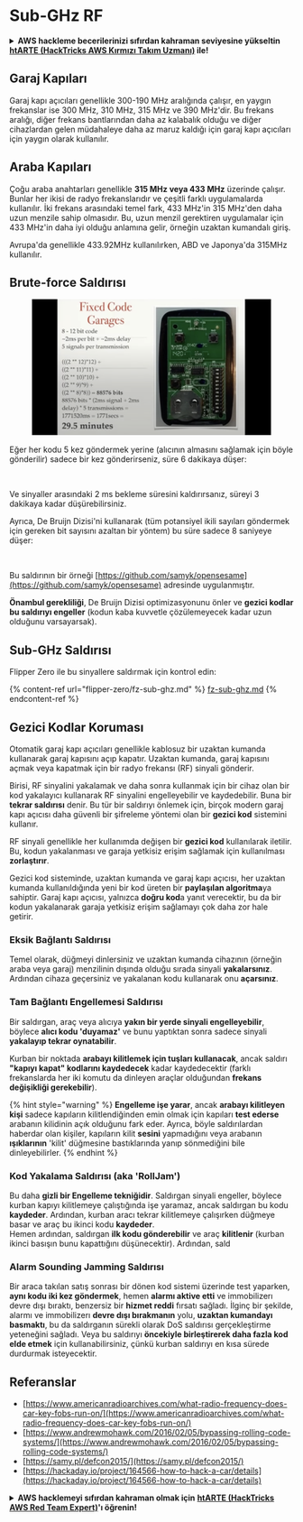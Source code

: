 # Sub-GHz RF

<details>

<summary><strong>AWS hackleme becerilerinizi sıfırdan kahraman seviyesine yükseltin</strong> <a href="https://training.hacktricks.xyz/courses/arte"><strong>htARTE (HackTricks AWS Kırmızı Takım Uzmanı)</strong></a><strong> ile!</strong></summary>

HackTricks'ı desteklemenin diğer yolları:

* **Şirketinizi HackTricks'te reklamınızı görmek** veya **HackTricks'i PDF olarak indirmek** için [**ABONELİK PLANLARINA**](https://github.com/sponsors/carlospolop) göz atın!
* [**Resmi PEASS & HackTricks ürünlerini**](https://peass.creator-spring.com) edinin
* [**The PEASS Ailesi'ni**](https://opensea.io/collection/the-peass-family) keşfedin, özel [**NFT'lerimiz**](https://opensea.io/collection/the-peass-family)
* 💬 [**Discord grubuna**](https://discord.gg/hRep4RUj7f) veya [**telegram grubuna**](https://t.me/peass) **katılın** veya **Twitter** 🐦 [**@carlospolopm**](https://twitter.com/hacktricks_live)**'ı takip edin**.
* **Hacking hilelerinizi** [**HackTricks**](https://github.com/carlospolop/hacktricks) ve [**HackTricks Cloud**](https://github.com/carlospolop/hacktricks-cloud) github depolarına **PR göndererek paylaşın**.

</details>

## Garaj Kapıları

Garaj kapı açıcıları genellikle 300-190 MHz aralığında çalışır, en yaygın frekanslar ise 300 MHz, 310 MHz, 315 MHz ve 390 MHz'dir. Bu frekans aralığı, diğer frekans bantlarından daha az kalabalık olduğu ve diğer cihazlardan gelen müdahaleye daha az maruz kaldığı için garaj kapı açıcıları için yaygın olarak kullanılır.

## Araba Kapıları

Çoğu araba anahtarları genellikle **315 MHz veya 433 MHz** üzerinde çalışır. Bunlar her ikisi de radyo frekanslarıdır ve çeşitli farklı uygulamalarda kullanılır. İki frekans arasındaki temel fark, 433 MHz'in 315 MHz'den daha uzun menzile sahip olmasıdır. Bu, uzun menzil gerektiren uygulamalar için 433 MHz'in daha iyi olduğu anlamına gelir, örneğin uzaktan kumandalı giriş.

Avrupa'da genellikle 433.92MHz kullanılırken, ABD ve Japonya'da 315MHz kullanılır.

## **Brute-force Saldırısı**

<figure><img src="../../.gitbook/assets/image (4) (3) (2).png" alt=""><figcaption></figcaption></figure>

Eğer her kodu 5 kez göndermek yerine (alıcının almasını sağlamak için böyle gönderilir) sadece bir kez gönderirseniz, süre 6 dakikaya düşer:

<figure><img src="../../.gitbook/assets/image (1) (1) (2) (2).png" alt=""><figcaption></figcaption></figure>

Ve sinyaller arasındaki 2 ms bekleme süresini kaldırırsanız, süreyi 3 dakikaya kadar düşürebilirsiniz.

Ayrıca, De Bruijn Dizisi'ni kullanarak (tüm potansiyel ikili sayıları göndermek için gereken bit sayısını azaltan bir yöntem) bu süre sadece 8 saniyeye düşer:

<figure><img src="../../.gitbook/assets/image (5) (2) (3).png" alt=""><figcaption></figcaption></figure>

Bu saldırının bir örneği [https://github.com/samyk/opensesame](https://github.com/samyk/opensesame) adresinde uygulanmıştır.

**Önambul gerekliliği**, De Bruijn Dizisi optimizasyonunu önler ve **gezici kodlar bu saldırıyı engeller** (kodun kaba kuvvetle çözülemeyecek kadar uzun olduğunu varsayarsak).

## Sub-GHz Saldırısı

Flipper Zero ile bu sinyallere saldırmak için kontrol edin:

{% content-ref url="flipper-zero/fz-sub-ghz.md" %}
[fz-sub-ghz.md](flipper-zero/fz-sub-ghz.md)
{% endcontent-ref %}

## Gezici Kodlar Koruması

Otomatik garaj kapı açıcıları genellikle kablosuz bir uzaktan kumanda kullanarak garaj kapısını açıp kapatır. Uzaktan kumanda, garaj kapısını açmak veya kapatmak için bir radyo frekansı (RF) sinyali gönderir.

Birisi, RF sinyalini yakalamak ve daha sonra kullanmak için bir cihaz olan bir kod yakalayıcı kullanarak RF sinyalini engelleyebilir ve kaydedebilir. Buna bir **tekrar saldırısı** denir. Bu tür bir saldırıyı önlemek için, birçok modern garaj kapı açıcısı daha güvenli bir şifreleme yöntemi olan bir **gezici kod** sistemini kullanır.

RF sinyali genellikle her kullanımda değişen bir **gezici kod** kullanılarak iletilir. Bu, kodun yakalanması ve garaja yetkisiz erişim sağlamak için kullanılması **zorlaştırır**.

Gezici kod sisteminde, uzaktan kumanda ve garaj kapı açıcısı, her uzaktan kumanda kullanıldığında yeni bir kod üreten bir **paylaşılan algoritma**ya sahiptir. Garaj kapı açıcısı, yalnızca **doğru kod**a yanıt verecektir, bu da bir kodun yakalanarak garaja yetkisiz erişim sağlamayı çok daha zor hale getirir.

### **Eksik Bağlantı Saldırısı**

Temel olarak, düğmeyi dinlersiniz ve uzaktan kumanda cihazının (örneğin araba veya garaj) menzilinin dışında olduğu sırada sinyali **yakalarsınız**. Ardından cihaza geçersiniz ve yakalanan kodu kullanarak onu **açarsınız**.

### Tam Bağlantı Engellemesi Saldırısı

Bir saldırgan, araç veya alıcıya **yakın bir yerde sinyali engelleyebilir**, böylece **alıcı kodu 'duyamaz'** ve bunu yaptıktan sonra sadece sinyali **yakalayıp tekrar oynatabilir**.

Kurban bir noktada **arabayı kilitlemek için tuşları kullanacak**, ancak saldırı **"kapıyı kapat" kodlarını kaydedecek** kadar kaydedecektir (farklı frekanslarda her iki komutu da dinleyen araçlar olduğundan **frekans değişikliği gerekebilir**).

{% hint style="warning" %}
**Engelleme işe yarar**, ancak **arabayı kilitleyen kişi** sadece kapıların kilitlendiğinden emin olmak için kapıları **test ederse** arabanın kilidinin açık olduğunu fark eder. Ayrıca, böyle saldırılardan haberdar olan kişiler, kapıların kilit **sesini** yapmadığını veya arabanın **ışıklarının** 'kilit' düğmesine bastıklarında yanıp sönmediğini bile dinleyebilirler.
{% endhint %}

### **Kod Yakalama Saldırısı (aka 'RollJam')**

Bu daha **gizli bir Engelleme tekniğidir**. Saldırgan sinyali engeller, böylece kurban kapıyı kilitlemeye çalıştığında işe yaramaz, ancak saldırgan bu kodu **kaydeder**. Ardından, kurban aracı tekrar kilitlemeye çalışırken düğmeye basar ve araç bu ikinci kodu **kaydeder**.\
Hemen ardından, saldırgan **ilk kodu gönderebilir** ve araç **kilitlenir** (kurban ikinci basışın bunu kapattığını düşünecektir). Ardından, sald
### Alarm Sounding Jamming Saldırısı

Bir araca takılan satış sonrası bir dönen kod sistemi üzerinde test yaparken, **aynı kodu iki kez göndermek**, hemen **alarmı aktive etti** ve immobilizerı devre dışı bıraktı, benzersiz bir **hizmet reddi** fırsatı sağladı. İlginç bir şekilde, alarmı ve immobilizerı **devre dışı bırakmanın** yolu, **uzaktan kumandayı basmaktı**, bu da saldırganın sürekli olarak DoS saldırısı gerçekleştirme yeteneğini sağladı. Veya bu saldırıyı **öncekiyle birleştirerek daha fazla kod elde etmek** için kullanabilirsiniz, çünkü kurban saldırıyı en kısa sürede durdurmak isteyecektir.

## Referanslar

* [https://www.americanradioarchives.com/what-radio-frequency-does-car-key-fobs-run-on/](https://www.americanradioarchives.com/what-radio-frequency-does-car-key-fobs-run-on/)
* [https://www.andrewmohawk.com/2016/02/05/bypassing-rolling-code-systems/](https://www.andrewmohawk.com/2016/02/05/bypassing-rolling-code-systems/)
* [https://samy.pl/defcon2015/](https://samy.pl/defcon2015/)
* [https://hackaday.io/project/164566-how-to-hack-a-car/details](https://hackaday.io/project/164566-how-to-hack-a-car/details)

<details>

<summary><strong>AWS hacklemeyi sıfırdan kahraman olmak için</strong> <a href="https://training.hacktricks.xyz/courses/arte"><strong>htARTE (HackTricks AWS Red Team Expert)</strong></a><strong>'ı öğrenin!</strong></summary>

HackTricks'i desteklemenin diğer yolları:

* Şirketinizi HackTricks'te **reklamınızı görmek** veya HackTricks'i **PDF olarak indirmek** için [**ABONELİK PLANLARINI**](https://github.com/sponsors/carlospolop) kontrol edin!
* [**Resmi PEASS & HackTricks ürünlerini**](https://peass.creator-spring.com) edinin
* Özel [**NFT'lerden**](https://opensea.io/collection/the-peass-family) oluşan koleksiyonumuz olan [**The PEASS Family**](https://opensea.io/collection/the-peass-family)'yi keşfedin
* 💬 [**Discord grubuna**](https://discord.gg/hRep4RUj7f) veya [**telegram grubuna**](https://t.me/peass) **katılın** veya bizi **Twitter** 🐦 [**@carlospolopm**](https://twitter.com/hacktricks_live)**'ı takip edin**.
* **Hacking hilelerinizi** [**HackTricks**](https://github.com/carlospolop/hacktricks) ve [**HackTricks Cloud**](https://github.com/carlospolop/hacktricks-cloud) github reposuna **PR göndererek paylaşın**.

</details>
